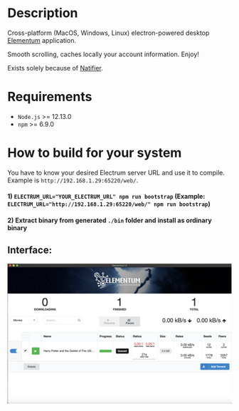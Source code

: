 # Description

Cross-platform (MacOS, Windows, Linux) electron-powered desktop [Elementum](https://github.com/elgatito/plugin.video.elementum) application.

Smooth scrolling, caches locally your account information. Enjoy!

Exists solely because of [Natifier](https://github.com/jiahaog/nativefier).

# Requirements

-   `Node.js` >= 12.13.0
-   `npm` >= 6.9.0

# How to build for your system

You have to know your desired Electrum server URL and use it to compile. Example is `http://192.168.1.29:65220/web/`.

#### 1) `ELECTRUM_URL="YOUR_ELECTRUM_URL" npm run bootstrap` (Example: `ELECTRUM_URL="http://192.168.1.29:65220/web/" npm run bootstrap`)

#### 2) Extract binary from generated `./bin` folder and install as ordinary binary

## Interface:

![user interface](interface.png)
